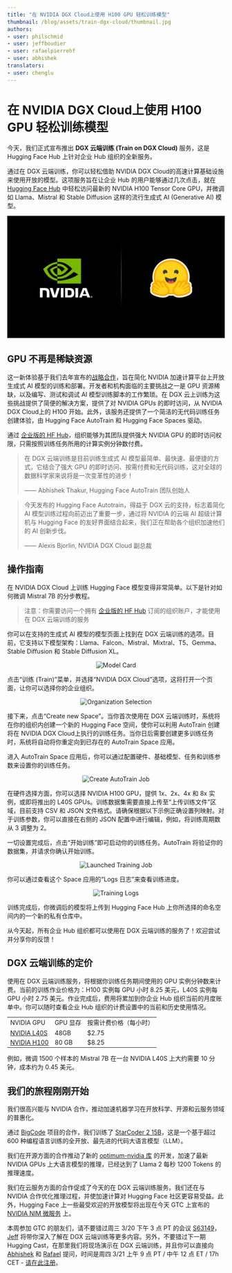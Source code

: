 ```yaml
---
title: "在 NVIDIA DGX Cloud上使用 H100 GPU 轻松训练模型"
thumbnail: /blog/assets/train-dgx-cloud/thumbnail.jpg
authors:
- user: philschmid
- user: jeffboudier
- user: rafaelpierrehf
- user: abhishek
translators:
- user: chenglu
---
```


# 在 NVIDIA DGX Cloud上使用 H100 GPU 轻松训练模型

今天，我们正式宣布推出 **DGX 云端训练 (Train on DGX Cloud)** 服务，这是 Hugging Face Hub 上针对企业 Hub 组织的全新服务。

通过在 DGX 云端训练，你可以轻松借助 NVIDIA DGX Cloud的高速计算基础设施来使用开放的模型。这项服务旨在让企业 Hub 的用户能够通过几次点击，就在 [Hugging Face Hub](https://huggingface.co/models) 中轻松访问最新的 NVIDIA H100 Tensor Core GPU，并微调如 Llama、Mistral 和 Stable Diffusion 这样的流行生成式 AI (Generative AI) 模型。

<div align="center"> 
  <img src="../assets/train-dgx-cloud/thumbnail.jpg" alt="Thumbnail"> 
</div>

## GPU 不再是稀缺资源

这一新体验基于我们去年宣布的[战略合作](https://nvidianews.nvidia.com/news/nvidia-and-hugging-face-to-connect-millions-of-developers-to-generative-ai-supercomputing)，旨在简化 NVIDIA 加速计算平台上开放生成式 AI 模型的训练和部署。开发者和机构面临的主要挑战之一是 GPU 资源稀缺，以及编写、测试和调试 AI 模型训练脚本的工作繁琐。在 DGX 云上训练为这些挑战提供了简便的解决方案，提供了对 NVIDIA GPUs 的即时访问，从 NVIDIA DGX Cloud上的 H100 开始。此外，该服务还提供了一个简洁的无代码训练任务创建体验，由 Hugging Face AutoTrain 和 Hugging Face Spaces 驱动。

通过 [企业版的 HF Hub](https://huggingface.co/enterprise)，组织能够为其团队提供强大 NVIDIA GPU 的即时访问权限，只需按照训练任务所用的计算实例分钟数付费。

> 在 DGX 云端训练是目前训练生成式 AI 模型最简单、最快速、最便捷的方式，它结合了强大 GPU 的即时访问、按需付费和无代码训练，这对全球的数据科学家来说将是一次变革性的进步！
>
> —— Abhishek Thakur, Hugging Face AutoTrain 团队创始人

> 今天发布的 Hugging Face Autotrain，得益于 DGX 云的支持，标志着简化 AI 模型训练过程向前迈出了重要一步，通过将 NVIDIA 的云端 AI 超级计算机与 Hugging Face 的友好界面结合起来，我们正在帮助各个组织加速他们的 AI 创新步伐。
>
> —— Alexis Bjorlin, NVIDIA DGX Cloud 副总裁

## 操作指南

在 NVIDIA DGX Cloud 上训练 Hugging Face 模型变得非常简单。以下是针对如何微调 Mistral 7B 的分步教程。

> 注意：你需要访问一个拥有 [企业版的 HF Hub](https://huggingface.co/enterprise) 订阅的组织账户，才能使用在 DGX 云端训练的服务

你可以在支持的生成式 AI 模型的模型页面上找到在 DGX 云端训练的选项。目前，它支持以下模型架构：Llama、Falcon、Mistral、Mixtral、T5、Gemma、Stable Diffusion 和 Stable Diffusion XL。

<div align="center"> 
  <img src="https://huggingface.co/datasets/huggingface/documentation-images/resolve/main/autotrain-dgx-cloud/01%20model%20card.png" alt="Model Card"> 
</div>

点击“训练 (Train)”菜单，并选择“NVIDIA DGX Cloud”选项，这将打开一个页面，让你可以选择你的企业组织。

<div align="center"> 
  <img src="https://huggingface.co/datasets/huggingface/documentation-images/resolve/main/autotrain-dgx-cloud/02%20select%20organization.png" alt="Organization Selection"> 
</div>


接下来，点击“Create new Space”。当你首次使用在 DGX 云端训练时，系统将在你的组织内创建一个新的 Hugging Face 空间，使你可以利用 AutoTrain 创建将在 NVIDIA DGX Cloud上执行的训练任务。当你日后需要创建更多训练任务时，系统将自动将你重定向到已存在的 AutoTrain Space 应用。

进入 AutoTrain Space 应用后，你可以通过配置硬件、基础模型、任务和训练参数来设置你的训练任务。

<div align="center"> 
  <img src="https://huggingface.co/datasets/huggingface/documentation-images/resolve/main/autotrain-dgx-cloud/03%20start.png" alt="Create AutoTrain Job"> 
</div>

在硬件选择方面，你可以选择 NVIDIA H100 GPU，提供 1x、2x、4x 和 8x 实例，或即将推出的 L40S GPUs。训练数据集需要直接上传至“上传训练文件”区域，目前支持 CSV 和 JSON 文件格式。请确保根据以下示例正确设置列映射。对于训练参数，你可以直接在右侧的 JSON 配置中进行编辑，例如，将训练周期数从 3 调整为 2。

一切设置完成后，点击“开始训练”即可启动你的训练任务。AutoTrain 将验证你的数据集，并请求你确认开始训练。

<div align="center"> 
  <img src="https://huggingface.co/datasets/huggingface/documentation-images/resolve/main/autotrain-dgx-cloud/04%20success.png" alt="Launched Training Job"> 
</div>

你可以通过查看这个 Space 应用的“Logs 日志”来查看训练进度。

<div align="center"> 
  <img src="https://huggingface.co/datasets/huggingface/documentation-images/resolve/main/autotrain-dgx-cloud/05%20logs.png" alt="Training Logs"> 
</div>

训练完成后，你微调后的模型将上传到 Hugging Face Hub 上你所选择的命名空间内的一个新的私有仓库中。

从今天起，所有企业 Hub 组织都可以使用在 DGX 云端训练的服务了！欢迎尝试并分享你的反馈！

## DGX 云端训练的定价

使用在 DGX 云端训练服务，将根据你训练任务期间使用的 GPU 实例分钟数来计费。当前的训练作业价格为：H100 实例每 GPU 小时 8.25 美元，L40S 实例每 GPU 小时 2.75 美元。作业完成后，费用将累加到你企业 Hub 组织当前的月度账单中。你可以随时查看企业 Hub 组织的计费设置中的当前和历史使用情况。


<table>
  <tr>
   <td>NVIDIA GPU
   </td>
   <td>GPU 显存
   </td>
   <td>按需计费价格（每小时）
   </td>
  </tr>
  <tr>
   <td><a href="https://www.nvidia.com/en-us/data-center/l40/">NVIDIA L40S</a>
   </td>
   <td>48GB
   </td>
   <td>$2.75
   </td>
  </tr>
  <tr>
   <td><a href="https://www.nvidia.com/de-de/data-center/h100/">NVIDIA H100</a>
   </td>
   <td>80 GB	
   </td>
   <td>$8.25
   </td>
  </tr>
</table>

例如，微调 1500 个样本的 Mistral 7B 在一台 NVIDIA L40S 上大约需要 10 分钟，成本约为 0.45 美元。

## 我们的旅程刚刚开始

我们很高兴能与 NVIDIA 合作，推动加速机器学习在开放科学、开源和云服务领域的普惠化。

通过 [BigCode](https://huggingface.co/bigcode) 项目的合作，我们训练了 [StarCoder 2 15B](https://huggingface.co/bigcode/starcoder2-15b)，这是一个基于超过 600 种编程语言训练的全开放、最先进的代码大语言模型（LLM）。

我们在开源方面的合作推动了新的 [optimum-nvidia 库](https://github.com/huggingface/optimum-nvidia) 的开发，加速了最新 NVIDIA GPUs 上大语言模型的推理，已经达到了 Llama 2 每秒 1200 Tokens 的推理速度。

我们在云服务方面的合作促成了今天的在 DGX 云端训练服务。我们还在与 NVIDIA 合作优化推理过程，并使加速计算对 Hugging Face 社区更容易受益。此外，Hugging Face 上一些最受欢迎的开放模型将出现在今天 GTC 上宣布的 [NVIDIA NIM 微服务](https://developer.nvidia.cn/zh-cn/blog/nvidia-nim-offers-optimized-inference-microservices-for-deploying-ai-models-at-scale/) 上。

本周参加 GTC 的朋友们，请不要错过周三 3/20 下午 3 点 PT 的会议 [S63149](https://www.nvidia.com/gtc/session-catalog/?tab.allsessions=1700692987788001F1cG&search=S63149#/session/1704937870817001eXsB)，[Jeff](https://huggingface.co/jeffboudier) 将带你深入了解在 DGX 云端训练等更多内容。另外，不要错过下一期 Hugging Cast，在那里我们将现场演示在 DGX 云端训练，并且你可以直接向 [Abhishek](https://huggingface.co/abhishek) 和 [Rafael](https://huggingface.co/rafaelpierrehf) 提问，时间是周四 3/21 上午 9 点 PT / 中午 12 点 ET / 17h CET - [请在此注册](https://streamyard.com/watch/YfEj26jJJg2w)。